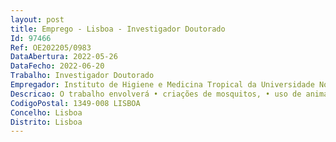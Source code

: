 ```yaml
--- 
layout: post
title: Emprego - Lisboa - Investigador Doutorado
Id: 97466
Ref: OE202205/0983
DataAbertura: 2022-05-26
DataFecho: 2022-06-20
Trabalho: Investigador Doutorado
Empregador: Instituto de Higiene e Medicina Tropical da Universidade Nova de Lisboa - NOVA Institute of Hygiene
Descricao: O trabalho envolverá • criações de mosquitos, • uso de animais experimentais incluindo infeções experimentais de pequenos roedores e mosquitos, • formulação e preparação de dietas, • técnicas de biologia molecular e celular, como qPCR, citometria de fluxo, cultura celular in vitro, bioensaios,• análise e apresentação escrita de resultados, incluindo a preparação e submissão de artigos científicos • Participação na formação de estudantes • Participação em atividades de gestão de recursos laboratoriais e de administração do projeto.
CodigoPostal: 1349-008 LISBOA
Concelho: Lisboa
Distrito: Lisboa
--- 
```


